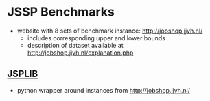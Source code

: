 # JSSP Benchmarks

- website with 8 sets of benchmark instance: http://jobshop.jjvh.nl/
    - includes corresponding upper and lower bounds
    - description of dataset available at http://jobshop.jjvh.nl/explanation.php

## [JSPLIB](https://github.com/tamy0612/JSPLIB/tree/master)

- python wrapper around instances from http://jobshop.jjvh.nl/